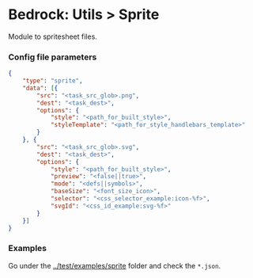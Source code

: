 # Bedrock: Utils > Sprite

Module to spritesheet files.<br>

### Config file parameters
```json
{
    "type": "sprite",
    "data": [{
        "src": "<task_src_glob>.png",
        "dest": "<task_dest>",
        "options": {
            "style": "<path_for_built_style>",
            "styleTemplate": "<path_for_style_handlebars_template>"
        }
    }, {
        "src": "<task_src_glob>.svg",
        "dest": "<task_dest>",
        "options": {
            "style": "<path_for_built_style>",
            "preview": "<false||true>",
            "mode": "<defs||symbols>",
            "baseSize": "<font_size_icon>",
            "selector": "<css_selector_example:icon-%f>",
            "svgId": "<css_id_example:svg-%f>"
        }
    }]
}
```

### Examples
Go under the [../test/examples/sprite](test/examples/sprite) folder and check the `*.json`.
